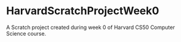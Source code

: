# HarvardScratchProjectWeek0
A Scratch project created during week 0 of Harvard CS50 Computer Science course.
